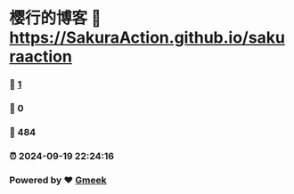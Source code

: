 # 樱行的博客 :link: https://SakuraAction.github.io/sakuraaction 
### :page_facing_up: [1](https://SakuraAction.github.io/sakuraaction/tag.html) 
### :speech_balloon: 0 
### :hibiscus: 484 
### :alarm_clock: 2024-09-19 22:24:16 
### Powered by :heart: [Gmeek](https://github.com/Meekdai/Gmeek)
